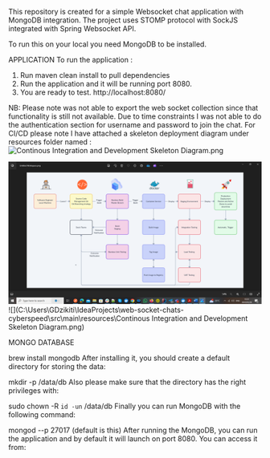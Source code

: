 This repository is created for a simple Websocket chat application with MongoDB integration. The project uses STOMP protocol with SockJS integrated with Spring Websocket API.

To run this on your local you need MongoDB to be installed.

APPLICATION
To run the application :
1. Run maven clean install to pull dependencies
2. Run the application and it will be running port 8080.
3. You are ready to test. http://localhost:8080/

NB: Please note was not able to export the web socket collection since that functionality is still not available.
Due to time constraints I was not able to do the authentication section for username and password to join the chat.
For CI/CD please note I have attached a skeleton deployment diagram under resources folder named : ![Continous Integration and Development Skeleton Diagram.png](..%2F..%2FDownloads%2FContinous%20Integration%20and%20Development%20Skeleton%20Diagram.png)

![img.png](img.png)
![](C:\Users\GDzikiti\IdeaProjects\web-socket-chats-cyberspeed\src\main\resources\Continous Integration and Development Skeleton Diagram.png)


MONGO DATABASE

brew install mongodb
After installing it, you should create a default directory for storing the data:

mkdir -p /data/db
Also please make sure that the directory has the right privileges with:

sudo chown -R `id -un` /data/db
Finally you can run MongoDB with the following command:

mongod --p 27017 (default is this)
After running the MongoDB, you can run the application and by default it will launch on port 8080. You can access it from:


